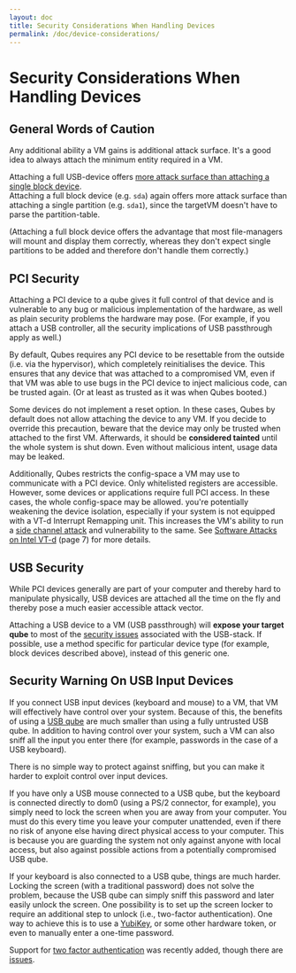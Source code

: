 ```yaml
---
layout: doc
title: Security Considerations When Handling Devices
permalink: /doc/device-considerations/
---
```


Security Considerations When Handling Devices
=============================================
General Words of Caution
------------------------
Any additional ability a VM gains is additional attack surface. It's a good idea to always attach the minimum entity required in a VM.

Attaching a full USB-device offers [more attack surface than attaching a single block device][USB security].  
Attaching a full block device (e.g. `sda`) again offers more attack surface than attaching a single partition (e.g. `sda1`), since the targetVM doesn't have to parse the partition-table.

(Attaching a full block device offers the advantage that most file-managers will mount and display them correctly, whereas they don't expect single partitions to be added and therefore don't handle them correctly.)

PCI Security
------------
Attaching a PCI device to a qube gives it full control of that device and is vulnerable to any bug or malicious implementation of the hardware, as well as plain security problems the hardware may pose. (For example, if you attach a USB controller, all the security implications of USB passthrough apply as well.)

By default, Qubes requires any PCI device to be resettable from the outside (i.e. via the hypervisor), which completely reinitialises the device. This ensures that any device that was attached to a compromised VM, even if that VM was able to use bugs in the PCI device to inject malicious code, can be trusted again. (Or at least as trusted as it was when Qubes booted.)

Some devices do not implement a reset option. In these cases, Qubes by default does not allow attaching the device to any VM. If you decide to override this precaution, beware that the device may only be trusted when attached to the first VM. Afterwards, it should be **considered tainted** until the whole system is shut down. Even without malicious intent, usage data may be leaked.

Additionally, Qubes restricts the config-space a VM may use to communicate with a PCI device. Only whitelisted registers are accessible. However, some devices or applications require full PCI access. In these cases, the whole config-space may be allowed. you're potentially weakening the device isolation, especially if your system is not equipped with a VT-d Interrupt Remapping unit.  This increases the VM's ability to run a [side channel attack] and vulnerability to the same. <!--TODO: really? It seems obvious, but I'm missing citation.-->
See [Software Attacks on Intel VT-d] (page 7) for more details.

USB Security
------------
While PCI devices generally are part of your computer and thereby hard to manipulate physically, USB devices are attached all the time on the fly and thereby pose a much easier accessible attack vector.

Attaching a USB device to a VM (USB passthrough) will **expose your target qube** to most of the [security issues][USB security] associated with the USB-stack.
If possible, use a method specific for particular device type (for example, block devices described above), instead of this generic one.

**Security Warning On USB Input Devices**
-----------------------------------------
If you connect USB input devices (keyboard and mouse) to a VM, that VM will effectively have control over your system.
Because of this, the benefits of using a [USB qube] are much smaller than using a fully untrusted USB qube.<!--TODO: what's the difference? What is meant by "USB qube" vs. "fully untrusted USB qube"?-->
In addition to having control over your system, such a VM can also sniff all the input you enter there (for example, passwords in the case of a USB keyboard).

There is no simple way to protect against sniffing, but you can make it harder to exploit control over input devices.

If you have only a USB mouse connected to a USB qube, but the keyboard is connected directly to dom0 (using a PS/2 connector, for example), you simply need to lock the screen when you are away from your computer.
You must do this every time you leave your computer unattended, even if there no risk of anyone else having direct physical access to your computer.
This is because you are guarding the system not only against anyone with local access, but also against possible actions from a potentially compromised USB qube.

If your keyboard is also connected to a USB qube, things are much harder.
Locking the screen (with a traditional password) does not solve the problem, because the USB qube can simply sniff this password and later easily unlock the screen.
One possibility is to set up the screen locker to require an additional step to unlock (i.e., two-factor authentication).
One way to achieve this is to use a [YubiKey], or some other hardware token, or even to manually enter a one-time password.

Support for [two factor authentication][qubes u2f proxy] was recently added, though there are [issues][4661].

[USB security]:https://blog.invisiblethings.org/2011/05/31/usb-security-challenges.html "invisiblethings blog on USB security"
[USB qube]: /doc/usb-qube-how-to/
[YubiKey]: /doc/YubiKey/
[qubes u2f proxy]: https://www.qubes-os.org/news/2018/09/11/qubes-u2f-proxy/
[4661]: https://github.com/QubesOS/qubes-issues/issues/4661
[side channel attack]: https://en.wikipedia.org/wiki/Side-channel_attack
[Software Attacks on Intel VT-d]: https://invisiblethingslab.com/resources/2011/Software%20Attacks%20on%20Intel%20VT-d.pdf